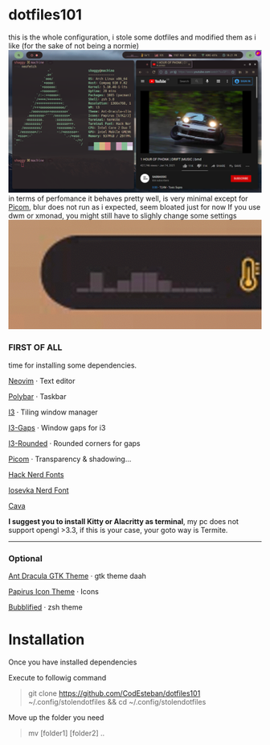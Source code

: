 # dotfiles101
this is the whole configuration, i stole some dotfiles and modified them as i like (for the sake of not being a normie)
![take a look](rice.png)
in terms of perfomance it behaves pretty well, is very minimal except for [Picom](https://wiki.archlinux.org/title/Picom), blur does not run as i expected, seem bloated just for now 
If you use dwm or xmonad, you might still have to slighly change some settings
![[polybar-cava](https://github.com/ray-pH/polybar-cava)](polybar-cava.gif)
### FIRST OF ALL
time for installing some dependencies.

[Neovim](https://wiki.archlinux.org/title/Neovim/)  · Text editor

[Polybar](https://wiki.archlinux.org/title/Polybar) · Taskbar

[I3](https://wiki.archlinux.org/title/I3) · Tiling window manager

[I3-Gaps](https://github.com/Airblader/i3) · Window gaps for i3

[I3-Rounded](https://aur.archlinux.org/packages/i3-gaps-rounded-git/) · Rounded corners for gaps

[Picom](https://wiki.archlinux.org/title/Picom) · Transparency & shadowing...

[Hack Nerd Fonts](https://aur.archlinux.org/packages/ttf-nerd-fonts-hack-complete-git/)

[Iosevka Nerd Font](https://aur.archlinux.org/packages/nerd-fonts-iosevka/)

[Cava](https://github.com/karlstav/cava)

**I suggest you to install Kitty or Alacritty as terminal**,
 my pc does not support opengl >3.3, if this is your case, your goto way is Termite.
 
----
### Optional
[Ant Dracula GTK Theme](https://aur.archlinux.org/packages/ant-dracula-gtk-theme/) · gtk theme daah

[Papirus Icon Theme](https://github.com/PapirusDevelopmentTeam/papirus-icon-theme) · Icons

[Bubblified](https://github.com/hohmannr/bubblified) · zsh theme


# Installation
Once you have installed dependencies

Execute to followig command
> git clone https://github.com/CodEsteban/dotfiles101 ~/.config/stolendotfiles && cd ~/.config/stolendotfiles 

Move up the folder you need
>mv [folder1] [folder2] ..
